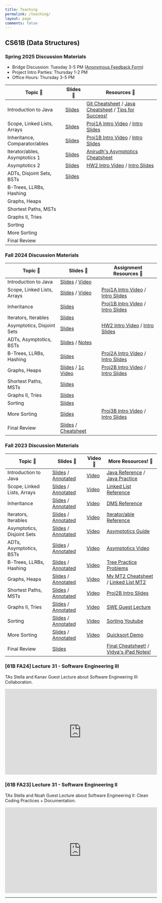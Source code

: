 ```yaml
---
title: Teaching
permalink: /teaching/
layout: page
comments: false
---
```


## CS61B (Data Structures)

### Spring 2025 Discussion Materials
- Bridge Discussion: Tuesday 3-5 PM ([Anonymous Feedback Form][GG3])
- Project Intro Parties: Thursday 1-2 PM
- Office Hours: Thursday 3-5 PM

| Topic 📘                    | Slides 📑          | Resources 🔗                                                                      |
| --------------------------- | ----------------- | --------------------------------------------------------------------------------- |
| Introduction to Java        |  [Slides][J1]     | [Git Cheatsheet][O1] / [Java Cheatsheet][O2] / [Tips for Success!][O3]   |
| Scope, Linked Lists, Arrays |  [Slides][GG1]    | [Proj1A Intro Video][X3] / [Intro Slides][P1]           |
| Inheritance, Comparator/ables                 |   [Slides][GG2]      |  [Proj1B Intro Video][GG5] / [Intro Slides][GG6]         |
| Iterator/ables, Asymptotics 1        |   [Slides][GG4]      |    [Anirudh's Asymptotics Cheatsheet][X13]          |
| Asymptotics 2  |   [Slides][GG7]        |  [HW2 Intro Video][P4] / [Intro Slides][P5]            |
| ADTs, Disjoint Sets, BSTs     | [Slides][GG9]   |              |
| B-Trees, LLRBs, Hashing     |           |              |
| Graphs, Heaps               |           |              |
| Shortest Paths, MSTs        |           |              |
| Graphs II, Tries            |           |              |
| Sorting                     |           |              |
| More Sorting                |           |              |
| Final Review                |           |              |

### Fall 2024 Discussion Materials

| Topic 📘                    | Slides 📑                         | Assignment Resources 🔗                         |
| --------------------------- | --------------------------------- | ----------------------------------------------- |
| Introduction to Java        | [Slides][X1] / [Video][X2]        |                                                 |
| Scope, Linked Lists, Arrays | [Slides][X4] / [Video][X5]        | [Proj1A Intro Video][X3] / [Intro Slides][P1]   |
| Inheritance                 | [Slides][X6]                      | [Proj1B Intro Video][P2] / [Intro Slides][P3]   |
| Iterators, Iterables        | [Slides][X7]                      |                                                 |
| Asymptotics, Disjoint Sets  | [Slides][X8]                      | [HW2 Intro Video][P4] / [Intro Slides][P5]      |
| ADTs, Asymptotics, BSTs     | [Slides][X10] / [Notes][X13]      |                                                 |
| B-Trees, LLRBs, Hashing     | [Slides][X12]                     | [Proj2A Intro Video][P6] / [Intro Slides][P7]   |
| Graphs, Heaps               | [Slides][X20] / [1c Video][X33]   | [Proj2B Intro Video][P8] / [Intro Slides][P9]   |
| Shortest Paths, MSTs        | [Slides][X35]                     |                                                 |
| Graphs II, Tries            | [Slides][X44]                     |                                                 |
| Sorting                     | [Slides][X45]                     |                                                 |
| More Sorting                | [Slides][X46]                     | [Proj3B Intro Video][P10] / [Intro Slides][P11] |
| Final Review                | [Slides][X48] / [Cheatsheet][X49] |                                                 |

### Fall 2023 Discussion Materials

| Topic 📘                    | Slides 📑                        | Video 🎥     | More Resources! 🔗                                    |
| --------------------------- | -------------------------------- | ------------ | ----------------------------------------------------- |
| Introduction to Java        | [Slides][S2] / [Annotated][A2]   | [Video][V2]  | [Java Reference][R2] / [Java Practice][R16]           |
| Scope, Linked Lists, Arrays | [Slides][S3] / [Annotated][A3]   | [Video][V3]  | [Linked List Reference][R3]                           |
| Inheritance                 | [Slides][S4] / [Annotated][A4]   | [Video][V4]  | [DMS Reference][R4]                                   |
| Iterators, Iterables        | [Slides][S5] / [Annotated][A5]   | [Video][V5]  | [Iterator/able Reference][R5]                         |
| Asymptotics, Disjoint Sets  | [Slides][S6] / [Annotated][A6]   | [Video][V6]  | [Asymptotics Guide][R6]                               |
| ADTs, Asymptotics, BSTs     | [Slides][S7] / [Annotated][A7]   | [Video][V7]  | [Asymptotics Video][R7]                               |
| B-Trees, LLRBs, Hashing     | [Slides][S8] / [Annotated][A8]   | [Video][V8]  | [Tree Practice Problems][R8]                          |
| Graphs, Heaps               | [Slides][S9] / [Annotated][A9]   | [Video][V9]  | [My MT2 Cheatsheet][R9] / [Linked List MT2][R18]      |
| Shortest Paths, MSTs        | [Slides][S10] / [Annotated][A10] | [Video][V10] | [Proj2B Intro Slides][R10]                            |
| Graphs II, Tries            | [Slides][S11] / [Annotated][A11] | [Video][V11] | [SWE Guest Lecture][R11]                              |
| Sorting                     | [Slides][S12] / [Annotated][A12] | [Video][V12] | [Sorting Youtube][R12]                                |
| More Sorting                | [Slides][S13] / [Annotated][A13] | [Video][V13] | [Quicksort Demo][R13]                                 |
| Final Review                | [Slides][S14]                    |              | [Final Cheatsheet!][R15] / [Vidya's iPad Notes!][R17] |


[GG9]: https://docs.google.com/presentation/d/1xaNtCuuALldjOcWoUYZQH3sddwMtqj1CUY9QyNmH9nY/edit?usp=sharing
[GG7]: https://docs.google.com/presentation/d/1PRw3B4BekbyeQGBjoUmo_98TWUc98mG4TogW-60U1j8/edit?usp=sharing
[GG1]: https://docs.google.com/presentation/d/1O6P_sX1FnYi-ZKph6SPtpvsE0B8_mRAObLOMF7EIJrk/edit?usp=sharing
[GG2]: https://docs.google.com/presentation/d/1PjME5TU_Uh86s2WRorb5a9HcuvKDxj8_fFsmyN7AjLw/edit?usp=sharing
[GG3]: https://forms.gle/pDe1LEkg9Fp1M4yy7
[GG4]: https://docs.google.com/presentation/d/1x5s97p4-UxmOnnIPimOK9sA_T2IQC8_vkEpc3E7whd8/edit?usp=sharing
[GG5]: https://www.youtube.com/watch?v=m1zy1tuA6o8
[GG6]: https://docs.google.com/presentation/d/1UAUWgUdIg7Fm8S0KdIWXcI93njQ6vztlvGxKiDbFPZw/edit?usp=sharing
[J1]: https://docs.google.com/presentation/d/1ZBkHub-M87gvr7yMkv3bz0yueMOenkcNvqzRoOe5mYc/edit?usp=sharing
[O1]: https://docs.google.com/document/d/1OPKYPxTduioZBgba7WIxaSs32KjolvJqeouaDyj-l9w/edit?usp=sharing
[O2]: https://docs.google.com/document/d/1bYGkMZQfFhGfpcBsefa8CgkQoFKErBpaTOGQZdeqjKk/edit?usp=sharing
[O3]: https://stellakaval.github.io/cs61btips/
[P1]: https://docs.google.com/presentation/d/15z2SZ0mIsaZZTCZF5I8EA8Q3QL49R8rpV5PlJyOubqs/edit?usp=sharing
[P2]: https://www.youtube.com/watch?v=m1zy1tuA6o8
[P3]: https://docs.google.com/presentation/d/1ub5lH-x_pJ--oH5FJSxJKkMBxyMDRfoPKD8TbkGNPtM/edit#slide=id.p
[P4]: https://www.youtube.com/watch?v=v1soQ8oOfSo
[P5]: https://docs.google.com/presentation/d/1KNuaQMTBlo_o3fT14dJk56SZxpDgl7bBArTIPIbDhrg/edit#slide=id.g286fea5d52b_0_0
[P6]: https://www.youtube.com/watch?v=f_XZsWK9KWQ
[P7]: https://docs.google.com/presentation/d/1Y81dvWVrWjlRt5vveqb9JwMhRenKl-b3xWtJ7ey6xU4/edit#slide=id.g24db28cdf3a_0_0
[P8]: https://www.youtube.com/watch?v=zIPunMGKRuM
[P9]: https://docs.google.com/presentation/d/1rv5gczdTIq9t7vhWqPkGm2AZopKC-BdxSoB4eGJyQ_I/edit#slide=id.g30d2ad160bd_0_647
[P10]: https://www.youtube.com/watch?v=3kwMTDP7Y3I
[P11]: https://docs.google.com/presentation/d/1orltD3Ds2l6fBXm21YMYSsJ-oD9F2A9yk6Mea_uRBxU/edit#slide=id.g24c771968df_1_0
[X49]: https://docs.google.com/document/d/1XL91feqiGoPLAQ5VsEArzHEUIAjJ6ElvUi7Lr3wG3bE/edit?tab=t.0#heading=h.evv6nho5j58g
[X48]: https://docs.google.com/presentation/d/1Ixmemtb0WCJfyklzVCIBFhMXgMIXMpSHO-vq-7cSKK0/edit?usp=sharing
[X47]: https://edstem.org/us/courses/61406/discussion/5740973
[X46]: https://docs.google.com/presentation/d/1EeVu9XHgu6DjTR-1p37530cGnPqAa0SIHx5xHat2LGc/edit?usp=sharing
[X45]: https://docs.google.com/presentation/d/1LB_lClUY5323Jw8CNc5V8L0j74_-x6YLFUYsJKcrgPI/edit?usp=sharing
[X44]: https://docs.google.com/presentation/d/1AhlFvoV_YPzgMrV7nJLzrJy9seT7PYHK6L-XrR2wQe8/edit?usp=sharing
[X35]: https://docs.google.com/presentation/d/1KbWtVDRzC5OBiz7PDfDM1EQQkX1FK29XnD_o0iS3Ax8/edit?usp=sharing
[X34]: https://www.youtube.com/watch?v=LIj9gR6XszU
[X33]: https://youtu.be/q9Z0uuaGmXI?si=gXJetwqeI4bcWbS1
[X13]: https://drive.google.com/file/d/1ed57CRb_QYBtTKkY4r_Zf098myVyGGuk/view?usp=sharing
[X20]: https://docs.google.com/presentation/d/1Zv79nb87B6bG7h50Brh-Vk7y94HS5avEnRTJZEooabE/edit?usp=sharing
[X1]: https://docs.google.com/presentation/d/13ByHdPlVdw-4tDN1ZhBLai-lXPDVk2WdN3pyvC5VgmQ/edit?usp=sharing
[X2]: https://youtu.be/dXQmid0Zk0U
[X3]: https://youtu.be/f5smA9rt7bg?si=WUO0DhwwmWXJgQnW
[X4]: https://docs.google.com/presentation/d/154WO3njMhwF7_TtMcXDDkrlgsJkGhLa-zaTJJ02OBzE/edit?usp=sharing
[X5]: https://youtu.be/1ZykWDdUtgk
[X6]: https://docs.google.com/presentation/d/1h69B-DEqtyNW2oAVMwPmiL--WQY13-4BEIMjIUISNTg/edit?usp=sharing
[X7]: https://docs.google.com/presentation/d/1aLXJ_2eMDb_8j44zYjGoqKS41btiZeENhv_nWhnXnrs/edit?usp=sharing
[X8]: https://docs.google.com/presentation/d/1pCar-J2EKh6faC-GIs3-0f5i6ymx_UHKhMKD2AkfCE8/edit?usp=sharing
[X10]: https://docs.google.com/presentation/d/1lbixk5hy6gofM6yw2nKPkEwuu8R_l5PUVEqpvv47tJk/edit?usp=sharing
[X11]: https://docs.google.com/presentation/d/1Y81dvWVrWjlRt5vveqb9JwMhRenKl-b3xWtJ7ey6xU4/edit?usp=sharing
[X12]: https://docs.google.com/presentation/d/1Shaj5Vxw9GoPXUIU4yRgmFWAXY96dh8cyxZ7qYZfUVw/edit?usp=sharing
[W2]: https://github.com/Berkeley-CS61B/discussions-fa23/blob/main/week02/regular/regular02.pdf
[W3]: https://github.com/Berkeley-CS61B/discussions-fa23/blob/main/week02/regular/regular03.pdf
[W4]: https://github.com/Berkeley-CS61B/discussions-fa23/blob/main/week02/regular/regular04.pdf
[W5]: https://github.com/Berkeley-CS61B/discussions-fa23/blob/main/week02/regular/regular05.pdf
[W6]: https://github.com/Berkeley-CS61B/discussions-fa23/blob/main/week02/regular/regular06.pdf
[W7]: https://github.com/Berkeley-CS61B/discussions-fa23/blob/main/week02/regular/regular07.pdf
[W8]: https://github.com/Berkeley-CS61B/discussions-fa23/blob/main/week02/regular/regular08.pdf
[W9]: https://github.com/Berkeley-CS61B/discussions-fa23/blob/main/week02/regular/regular09.pdf
[W10]: https://github.com/Berkeley-CS61B/discussions-fa23/blob/main/week02/regular/regular10.pdf
[W11]: https://github.com/Berkeley-CS61B/discussions-fa23/blob/main/week02/regular/regular11.pdf
[W12]: https://github.com/Berkeley-CS61B/discussions-fa23/blob/main/week02/regular/regular12.pdf
[W13]: https://github.com/Berkeley-CS61B/discussions-fa23/blob/main/week02/regular/regular13.pdf
[W14]: https://create.kahoot.it/share/cs61b-final-kahoot/37dfa0dd-7c95-458a-b529-f4d471cc7dab
[S2]: https://docs.google.com/presentation/d/1zmtJ-XOSdg5a4tth2-Ib08LBVvcEBbQGVfQhG4jGtnQ/edit?usp=sharing
[S3]: https://docs.google.com/presentation/d/1boE_rlHiKg6gjNji6_o_35TwQADWdVP34EyF6Pr-ki8/edit?usp=sharing
[S4]: https://docs.google.com/presentation/d/1A4RVuZv5KBWbs1Y0quqsJWhaiDZJwuo_xOLUMoCWk18/edit?usp=sharing
[S5]: https://docs.google.com/presentation/d/1CJpnyKt84TyVHnTfHZN82XBItMkL0iGqUt9fW-dsquY/edit?usp=sharing
[S6]: https://docs.google.com/presentation/d/1yHP02BEnY07MaSsQ9HeMbnzozX2uRcQ-xTmyil1nUAw/edit?usp=sharing
[S7]: https://drive.google.com/file/d/14d3AvoYnCAhS36kryXUD82kY9johIEb4/view?usp=drive_link
[S8]: https://docs.google.com/presentation/d/1H3GPiOhsjGBB5PJSGmrSpL-JuzrrR38SSb3V7bE-7qo/edit?usp=sharing
[S9]: https://docs.google.com/presentation/d/1FkPygghab3wSGB600cx9VCHVfmji9qd9_Bh8w3rRP18/edit?usp=sharing
[S10]: https://docs.google.com/presentation/d/11BpUUMvsMg72UmJgYYpfO_t-HcJxWjkLfTtiJMGgNFg/edit?usp=sharing
[S11]: https://docs.google.com/presentation/d/1BP_xEkOp65PBFkKaKa3CFZcvhwlPZLxAFm6a6fnQgNc/edit?usp=sharing
[S12]: https://docs.google.com/presentation/d/1N5LlO2-HjASYCruRy-h9aWxWiOgFCI0vvGSwzZxya88/edit?usp=sharing
[S13]: https://docs.google.com/presentation/d/1rJQR_d5xf_AZgykfpcUOn8iF9LkiURup60J6H2FJRFY/edit?usp=sharing
[S14]: https://docs.google.com/presentation/d/1mBdYTOhUkpU8jFKsqPCm-iyUMI_aQRGYHQr0kiNmAgU/edit?usp=sharing
[A2]: https://drive.google.com/file/d/1Q3FvgNW3Xhou-yZ82hnBOOm91CaOUMBg/view?usp=sharing
[A3]: https://drive.google.com/file/d/1vnBLbAynF4Lj-M_kKxmOdaihbfTpIn00/view?usp=sharing
[A4]: https://drive.google.com/file/d/1c58mcHNM4bhX4IAUtI0XWUpTYDJwqb77/view?usp=sharing
[A5]: https://drive.google.com/file/d/1Ip5eUwXKbyemDDsVIIHffGyUG_BBtJIo/view?usp=sharing
[A6]: https://drive.google.com/file/d/14oFgPaSeMPVfCud_hI-h0mEDNLMdUoaW/view?usp=sharing
[A7]: https://drive.google.com/file/d/14d3AvoYnCAhS36kryXUD82kY9johIEb4/view?usp=sharing
[A8]: https://drive.google.com/file/d/18m-CotzekLYXQEDjZst8y1xIK_t0vs66/view?usp=sharing
[A9]: https://drive.google.com/file/d/1I1YLP6h2hrL22IbaB3Sa8WG7wBEkKN5R/view?usp=sharing
[A10]: https://drive.google.com/file/d/1KszofZZc3ob1S_TUFbs3mvAVjlttmqAi/view?usp=sharing
[A11]: https://drive.google.com/file/d/1qTxpSugRQNRoff0Hiv-9ILorcxbeYpeZ/view?usp=sharing
[A12]: https://drive.google.com/file/d/1I1EfF2V8kRmO3rSXNdisj9S7sR--aL8i/view?usp=sharing
[A13]: https://drive.google.com/file/d/1aPjuk2jLXNTifBn25a4M5WMlFBPCDu6b/view?usp=sharing
[V2]: https://youtu.be/5d8e3W52jEM
[V3]: https://youtu.be/VWf05n0C1_0?feature=shared
[V4]: https://www.youtube.com/watch?v=Y96iFd6xslI
[V5]: https://www.youtube.com/playlist?list=PLnp31xXvnfRosONixmTTQnspn7fLOV4-Y
[V6]: https://www.youtube.com/playlist?list=PLnp31xXvnfRpqWL31oiZlmcka8zFyT5uM
[V7]: https://www.youtube.com/playlist?list=PLnp31xXvnfRpBCAx-EGDwnOY4YW0zwczO
[V8]: https://www.youtube.com/playlist?list=PLnp31xXvnfRrjXIJbf0eFsWeUnD6RsfYa
[V9]: https://youtu.be/_18j6UgstB4?feature=shared
[V10]: https://www.youtube.com/playlist?list=PLnp31xXvnfRp0SkHfIO9HavzXht0K9mOA
[V11]: https://www.youtube.com/playlist?list=PLnp31xXvnfRrD3GyILak06gbTN0rbKJat
[V12]: https://www.youtube.com/playlist?list=PLnp31xXvnfRqxJ0qF1CglXRb-Qb-oNOgs
[V13]: https://www.youtube.com/playlist?list=PLnp31xXvnfRrpqJ8WTjbBOwSNFg54wQDT
[R2]: https://introcs.cs.princeton.edu/java/11cheatsheet/
[R3]: https://www.geeksforgeeks.org/linked-list-in-java/
[R4]: https://drive.google.com/file/d/196cUaEA0Q9aJBbr4Tm43_ybMDuxYcZDp/view?usp=sharing
[R5]: https://www.geeksforgeeks.org/java-implementing-iterator-and-iterable-interface/
[R6]: https://drive.google.com/file/d/1CGFdNGbjJW3UvQFEWjwYoVBBnfaa084R/view
[R7]: https://drive.google.com/drive/folders/1yNzcoTBk96c4WkbWX1Gv3Ea-p_r-PIrx
[R8]: https://cs61b-2.gitbook.io/cs61b-textbook/17.-b-trees/17.7-exercises
[R9]: https://drive.google.com/file/d/1Xy9NRBjcnAU7n4taOZSnXIAlbVEsaPEq/view?usp=sharing
[R10]: https://docs.google.com/presentation/d/1XYC0__43jch8Cfecte_ngf5Zwh4YL6hhv42xJ8DyIWU/edit?usp=sharing
[R11]: https://www.youtube.com/watch?v=LCibXajLbns
[R12]: https://www.youtube.com/@HackerrankOfficial/search?query=sorting
[R13]: https://www.youtube.com/watch?app=desktop&v=KBGQ3xGofN0
[R14]: https://cs61a.org/articles/studying/
[R15]: https://docs.google.com/document/d/1PMoL1xJ9xa6ywQQ8HCc1oxLf2TUCiCaKaatlKYv6RZw/edit
[R16]: https://codingbat.com/java
[R17]: https://drive.google.com/drive/folders/1JBG0q3fL7U4KtxKRdvCExDfotbXyOc1u
[R18]: https://www.notion.so/61B-Midterm-2-Review-60e3bc444b7148689283d2d7ae087df2
[R19]: https://docs.google.com/document/d/1PMoL1xJ9xa6ywQQ8HCc1oxLf2TUCiCaKaatlKYv6RZw/edit

### [61B FA24] Lecture 31 - Software Engineering III

TAs Stella and Kanav Guest Lecture about Software Engineering III: Collaboration.

<div style="position:relative; padding-bottom:56.25%; height:0; overflow:hidden;">
  <iframe style="position:absolute; top:0; left:0; width:100%; height:100%;" src="https://www.youtube.com/embed/vhEO0LWFbpo?si=8Xhqss5kqVs-KACa" frameborder="0" allowfullscreen></iframe>
</div>

### [61B FA23] Lecture 31 - Software Engineering II

TAs Stella and Noah Guest Lecture about Software Engineering II: Clean Coding Practices + Documentation.

<div style="position:relative; padding-bottom:56.25%; height:0; overflow:hidden;">
  <iframe style="position:absolute; top:0; left:0; width:100%; height:100%;" src="https://www.youtube.com/embed/LCibXajLbns" frameborder="0" allowfullscreen></iframe>
</div>

---
